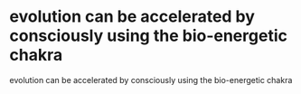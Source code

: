 # evolution can be accelerated by consciously using the bio-energetic chakra

evolution can be accelerated by consciously using the bio-energetic chakra
